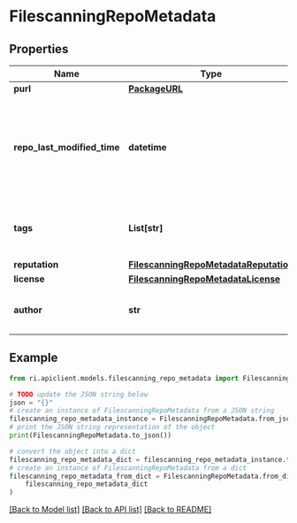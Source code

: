 # FilescanningRepoMetadata


## Properties

Name | Type | Description | Notes
------------ | ------------- | ------------- | -------------
**purl** | [**PackageURL**](PackageURL.md) |  | [optional] 
**repo_last_modified_time** | **datetime** | The time when the model repository was last modified, inferred from the git history. | [optional] 
**tags** | **List[str]** | The tags associated with the model repository. | [optional] 
**reputation** | [**FilescanningRepoMetadataReputation**](FilescanningRepoMetadataReputation.md) |  | [optional] 
**license** | [**FilescanningRepoMetadataLicense**](FilescanningRepoMetadataLicense.md) |  | [optional] 
**author** | **str** | The author of the model repository. | [optional] 

## Example

```python
from ri.apiclient.models.filescanning_repo_metadata import FilescanningRepoMetadata

# TODO update the JSON string below
json = "{}"
# create an instance of FilescanningRepoMetadata from a JSON string
filescanning_repo_metadata_instance = FilescanningRepoMetadata.from_json(json)
# print the JSON string representation of the object
print(FilescanningRepoMetadata.to_json())

# convert the object into a dict
filescanning_repo_metadata_dict = filescanning_repo_metadata_instance.to_dict()
# create an instance of FilescanningRepoMetadata from a dict
filescanning_repo_metadata_from_dict = FilescanningRepoMetadata.from_dict(
    filescanning_repo_metadata_dict
)
```
[[Back to Model list]](../README.md#documentation-for-models) [[Back to API list]](../README.md#documentation-for-api-endpoints) [[Back to README]](../README.md)

